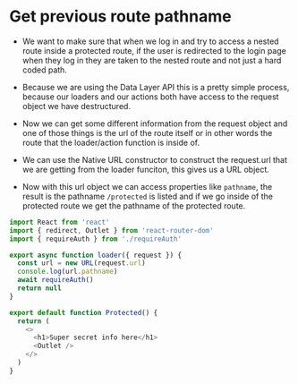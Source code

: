 # Get previous route pathname

- We want to make sure that when we log in and try to access a nested route inside a protected route, if the user is redirected to the login page when they log in they are taken to the nested route and not just a hard coded path.

- Because we are using the Data Layer API this is a pretty simple process, because our loaders and our actions both have access to the request object we have destructured.

- Now we can get some different information from the request object and one of those things is the url of the route itself or in other words the route that the loader/action function is inside of.

- We can use the Native URL constructor to construct the request.url that we are getting from the loader funciton, this gives us a URL object.

- Now with this url object we can access properties like `pathname`, the result is the pathname `/protected` is listed and if we go inside of the protected route we get the pathname of the protected route.

```js
import React from 'react'
import { redirect, Outlet } from 'react-router-dom'
import { requireAuth } from './requireAuth'

export async function loader({ request }) {
  const url = new URL(request.url)
  console.log(url.pathname)
  await requireAuth()
  return null
}

export default function Protected() {
  return (
    <>
      <h1>Super secret info here</h1>
      <Outlet />
    </>
  )
}
```
